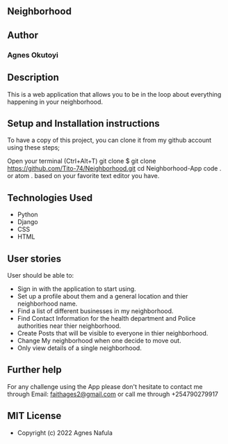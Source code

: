 ## Neighborhood


## Author
### Agnes Okutoyi

## Description
This is a web application that allows you to be in the loop about everything happening in your neighborhood. 

## Setup and Installation instructions
To have a copy of this project, you can clone it from my github account using these steps;

Open your terminal (Ctrl+Alt+T)
git clone $ git clone https://github.com/Tito-74/Neighborhood.git
cd Neighborhood-App
code . or atom . based on your favorite text editor you have.

## Technologies Used
 * Python 
 * Django
 * CSS
 * HTML

 ## User stories
 User should be able to:
 * Sign in with the application to start using.
 * Set up a profile about them and a general location and thier neighborhood name.
 * Find a list of different businesses in my neighborhood.
 * Find Contact Information for the health department and Police authorities near thier neighborhood.
 * Create Posts that will be visible to everyone in thier neighborhood.
 * Change My neighborhood when one decide to move out.
 * Only view details of a single neighborhood.

## Further help
For any challenge using the App please don't hesitate to contact me through Email: faithages2@gmail.com or call me through +254790279917

## MIT License
* Copyright (c) 2022 Agnes Nafula

